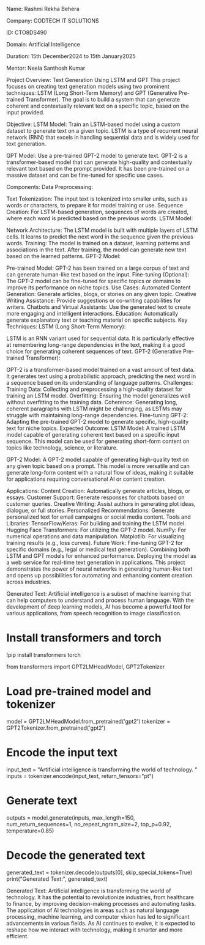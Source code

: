 Name: Rashmi Rekha Behera

Company: CODTECH IT SOLUTIONS

ID: CTO8DS490

Domain: Artificial Intelligence

Duration: 15th December2024 to 15th January2025

Mentor: Neela Santhosh Kumar


Project Overview: Text Generation Using LSTM and GPT
This project focuses on creating text generation models using two prominent techniques: LSTM (Long Short-Term Memory) and GPT (Generative Pre-trained Transformer). The goal is to build a system that can generate coherent and contextually relevant text on a specific topic, based on the input provided.

Objective:
LSTM Model: Train an LSTM-based model using a custom dataset to generate text on a given topic. LSTM is a type of recurrent neural network (RNN) that excels in handling sequential data and is widely used for text generation.

GPT Model: Use a pre-trained GPT-2 model to generate text. GPT-2 is a transformer-based model that can generate high-quality and contextually relevant text based on the prompt provided. It has been pre-trained on a massive dataset and can be fine-tuned for specific use cases.

Components:
Data Preprocessing:

Text Tokenization: The input text is tokenized into smaller units, such as words or characters, to prepare it for model training or use.
Sequence Creation: For LSTM-based generation, sequences of words are created, where each word is predicted based on the previous words.
LSTM Model:

Network Architecture: The LSTM model is built with multiple layers of LSTM cells. It learns to predict the next word in the sequence given the previous words.
Training: The model is trained on a dataset, learning patterns and associations in the text. After training, the model can generate new text based on the learned patterns.
GPT-2 Model:

Pre-trained Model: GPT-2 has been trained on a large corpus of text and can generate human-like text based on the input.
Fine-tuning (Optional): The GPT-2 model can be fine-tuned for specific topics or domains to improve its performance on niche topics.
Use Cases:
Automated Content Generation: Generate articles, blogs, or stories on any given topic.
Creative Writing Assistance: Provide suggestions or co-writing capabilities for writers.
Chatbots and Virtual Assistants: Use the generated text to create more engaging and intelligent interactions.
Education: Automatically generate explanatory text or teaching material on specific subjects.
Key Techniques:
LSTM (Long Short-Term Memory):

LSTM is an RNN variant used for sequential data. It is particularly effective at remembering long-range dependencies in the text, making it a good choice for generating coherent sequences of text.
GPT-2 (Generative Pre-trained Transformer):

GPT-2 is a transformer-based model trained on a vast amount of text data. It generates text using a probabilistic approach, predicting the next word in a sequence based on its understanding of language patterns.
Challenges:
Training Data: Collecting and preprocessing a high-quality dataset for training an LSTM model.
Overfitting: Ensuring the model generalizes well without overfitting to the training data.
Coherence: Generating long, coherent paragraphs with LSTM might be challenging, as LSTMs may struggle with maintaining long-range dependencies.
Fine-tuning GPT-2: Adapting the pre-trained GPT-2 model to generate specific, high-quality text for niche topics.
Expected Outcome:
LSTM Model: A trained LSTM model capable of generating coherent text based on a specific input sequence. This model can be used for generating short-form content on topics like technology, science, or literature.

GPT-2 Model: A GPT-2 model capable of generating high-quality text on any given topic based on a prompt. This model is more versatile and can generate long-form content with a natural flow of ideas, making it suitable for applications requiring conversational AI or content creation.

Applications:
Content Creation: Automatically generate articles, blogs, or essays.
Customer Support: Generate responses for chatbots based on customer queries.
Creative Writing: Assist authors in generating plot ideas, dialogue, or full stories.
Personalized Recommendations: Generate personalized text for email campaigns or social media content.
Tools and Libraries:
TensorFlow/Keras: For building and training the LSTM model.
Hugging Face Transformers: For utilizing the GPT-2 model.
NumPy: For numerical operations and data manipulation.
Matplotlib: For visualizing training results (e.g., loss curves).
Future Work:
Fine-tuning GPT-2 for specific domains (e.g., legal or medical text generation).
Combining both LSTM and GPT models for enhanced performance.
Deploying the model as a web service for real-time text generation in applications.
This project demonstrates the power of neural networks in generating human-like text and opens up possibilities for automating and enhancing content creation across industries.




Generated Text: Artificial intelligence is a subset of machine learning that can help computers to understand and process human language. With the development of deep learning models, AI has become a powerful tool for various applications, from speech recognition to image classification.



# Install transformers and torch
!pip install transformers torch

from transformers import GPT2LMHeadModel, GPT2Tokenizer

# Load pre-trained model and tokenizer
model = GPT2LMHeadModel.from_pretrained('gpt2')
tokenizer = GPT2Tokenizer.from_pretrained('gpt2')

# Encode the input text
input_text = "Artificial intelligence is transforming the world of technology. "
inputs = tokenizer.encode(input_text, return_tensors="pt")

# Generate text
outputs = model.generate(inputs, max_length=150, num_return_sequences=1, no_repeat_ngram_size=2, top_p=0.92, temperature=0.85)

# Decode the generated text
generated_text = tokenizer.decode(outputs[0], skip_special_tokens=True)
print("Generated Text:", generated_text)

Generated Text: Artificial intelligence is transforming the world of technology. It has the potential to revolutionize industries, from healthcare to finance, by improving decision-making processes and automating tasks. The application of AI technologies in areas such as natural language processing, machine learning, and computer vision has led to significant advancements in various fields. As AI continues to evolve, it is expected to reshape how we interact with technology, making it smarter and more efficient.

